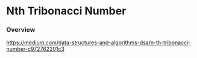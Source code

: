 # Nth Tribonacci Number

### Overview

https://medium.com/data-structures-and-algorithms-dsa/n-th-tribonacci-number-c972762201c3
